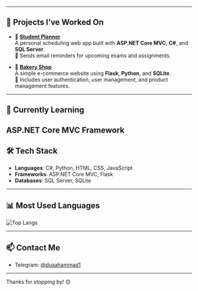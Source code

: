 <!--
**Duaa-Hammad/Duaa-Hammad** is a ✨ _special_ ✨ repository because its `README.md` (this file) appears on your GitHub profile.

Here are some ideas to get you started:

- 🔭 I’m currently working on ...
- 🌱 I’m currently learning ...
- 👯 I’m looking to collaborate on ...
- 🤔 I’m looking for help with ...
- 💬 Ask me about ...
- 📫 How to reach me: ...
- 😄 Pronouns: ...
- ⚡ Fun fact: ...
-->
---

## 🚀 Projects I’ve Worked On

- 🔹 [**Student Planner**](https://github.com/Duaa-Hammad/Student-Planner)  
  A personal scheduling web app built with **ASP.NET Core MVC**, **C#**, and **SQL Server**.  
  📩 Sends email reminders for upcoming exams and assignments.

- 🔹 [**Bakery Shop**](https://github.com/Duaa-Hammad/Bakery-Shop)  
  A simple e-commerce website using **Flask**, **Python**, and **SQLite**.  
  🔐 Includes user authentication, user management, and product management features.

---

## 🌱 Currently Learning
**ASP.NET Core MVC Framework**  
---

## 🛠️ Tech Stack

- **Languages**: C#, Python, HTML, CSS, JavaScript  
- **Frameworks**: ASP.NET Core MVC, Flask  
- **Databases**: SQL Server, SQLite  

---

## 📊 Most Used Languages

![Top Langs](https://github-readme-stats.vercel.app/api/top-langs/?username=Duaa-Hammad&layout=compact&langs_count=6&theme=default)

---

## 📫 Contact Me

- Telegram: [@duaahammad1](https://t.me/duaahammad1)

---

Thanks for stopping by! 😊
